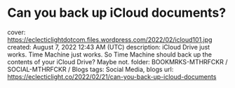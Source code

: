 # Can you back up iCloud documents?

cover: https://eclecticlightdotcom.files.wordpress.com/2022/02/icloud101.jpg
created: August 7, 2022 12:43 AM (UTC)
description: iCloud Drive just works. Time Machine just works. So Time Machine should back up the contents of your iCloud Drive? Maybe not.
folder: BOOKMRKS-MTHRFCKR / SOCIAL-MTHRFCKR / Blogs
tags: Social Media, blogs
url: https://eclecticlight.co/2022/02/21/can-you-back-up-icloud-documents